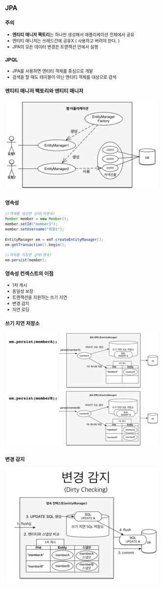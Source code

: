 ## JPA

### 주의
 - **엔티티 매니저 팩토리**는 하나만 생성해서 애플리케이션 전체에서 공유
 - 엔티티 매니저는 쓰레드간에 공유X ( 사용하고 버려야 한다. )
 - JPA의 모든 데이터 변경은 트랜잭션 안에서 실행

### JPQL
 - JPA를 사용하면 엔티티 객체를 중심으로 개발
 - 검색을 할 때도 테이블이 아닌 엔티티 객체를 대상으로 검색

### 엔티티 매니저 팩토리와 엔티티 매니저
![img.png](image%2Fimg.png)

### 영속성

```java
//객체를 생성한 상태(비영속) 
Member member = new Member(); 
member.setId("member1"); 
member.setUsername("회원1");

EntityManager em = emf.createEntityManager();
em.getTransaction().begin();

//객체를 저장한 상태(영속)
em.persist(member);
```

### 영속성 컨섹스트의 이점
 - 1차 캐시
 - 동일성 보장
 - 트랜잭션을 지원하는 쓰기 지연
 - 변경 감지
 - 지연 로딩

### 쓰기 지연 저장소
![img_1.png](image%2Fimg_1.png)

### 변경 감지
![img_2.png](image%2Fimg_2.png)